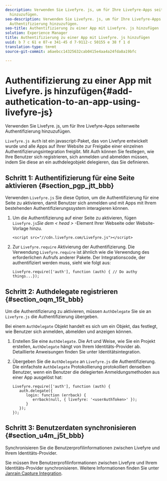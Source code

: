 ```yaml
---
description: Verwenden Sie Livefyre. js, um für Ihre Livefyre-Apps seitenweite Authentifizierung
  hinzuzufügen.
seo-description: Verwenden Sie Livefyre. js, um für Ihre Livefyre-Apps seitenweite
  Authentifizierung hinzuzufügen.
seo-title: Authentifizierung zu einer App mit Livefyre. js hinzufügen
solution: Experience Manager
title: Authentifizierung zu einer App mit Livefyre. js hinzufügen
uuid: b 7 c 61 e 07-e 341-45 d 7-9112-c 50155 e 38 f 1 d
translation-type: tm+mt
source-git-commit: a6aebcc14325632cab0415e4aa4a24fda8a19bfc

---
```



# Authentifizierung zu einer App mit Livefyre. js hinzufügen{#add-authetication-to-an-app-using-livefyre-js}

Verwenden Sie Livefyre. js, um für Ihre Livefyre-Apps seitenweite Authentifizierung hinzuzufügen.

`Livefyre.js Aut`h ist ein javascript-Paket, das von Livefyre entwickelt wurde und alle Apps auf Ihrer Website zur Freigabe einer einzelnen Authentifizierungsintegration freigibt. Mit Auth können Sie festlegen, wie Ihre Benutzer sich registrieren, sich anmelden und abmelden müssen, indem Sie diese an ein authdelegobjekt delegieren, das Sie definieren.

## Schritt 1: Authentifizierung für eine Seite aktivieren {#section_pgp_jtt_bbb}

Verwenden `Livefyre.js` Sie diese Option, um die Authentifizierung für eine Seite zu aktivieren, damit Benutzer sich anmelden und mit Apps mit Ihrem bestehenden Authentifizierungssystem interagieren können.

1. Um die Authentifizierung auf einer Seite zu aktivieren, fügen `Livefyre.js`*Sie dem < head >* -Element Ihrer Webseite oder Website-Vorlage hinzu.

   ```
   <script src="//cdn.livefyre.com/Livefyre.js"></script>
   ```

1. Zur `Livefyre.require` Aktivierung der Authentifizierung. Die Verwendung `Livefyre.require` ist ähnlich wie die Verwendung des erforderlichen Aufrufs anderer Pakete. Der Integrationscode, der authentifiziert werden muss, sieht wie folgt aus:

   ```
   Livefyre.require(['auth'], function (auth) { // Do authy things...});
   ```

## Schritt 2: Authdelegate registrieren {#section_oqm_15t_bbb}

Um die Authentifizierung zu aktivieren, müssen `AuthDelegate` Sie sie an `Livefyre.js` die Authentifizierung übergeben.

Bei einem `AuthDelegate` Objekt handelt es sich um ein Objekt, das festlegt, wie Benutzer sich anmelden, abmelden und anzeigen können.

1. Erstellen Sie eine `AuthDelegate`. Die Art und Weise, wie Sie ein Projekt erstellen, `AuthDelegate` hängt von Ihrem Identitäts-Provider ab. Detaillierte Anweisungen finden Sie unter Identitätsintegration.

1. Übergeben Sie die `AuthDelegate` an `Livefyre.js` die Authentifizierung. Die einfachste `AuthDelegate` Protokollierung protokolliert denselben Benutzer, wenn ein Benutzer die delegierten Anmeldungsmethoden aus einer App ausgelöst hat:

   ```
   Livefyre.require(['auth'], function (auth) { 
      auth.delegate({ 
         login: function (errback) { 
            errback(null, { livefyre: '<userAuthToken>' }); 
         }    
      });  
   });
   ```

## Schritt 3: Benutzerdaten synchronisieren {#section_u4m_j5t_bbb}

Synchronisieren Sie die Benutzerprofilinformationen zwischen Livefyre und Ihrem Identitäts-Provider.

Sie müssen Ihre Benutzerprofilinformationen zwischen Livefyre und Ihrem Identitäts-Provider synchronisieren. Weitere Informationen finden Sie unter [Janrain Capture Integration](/help/implementation/c-livefyre-identity-comp/c-janrain-capture-backplane-comp.md).
